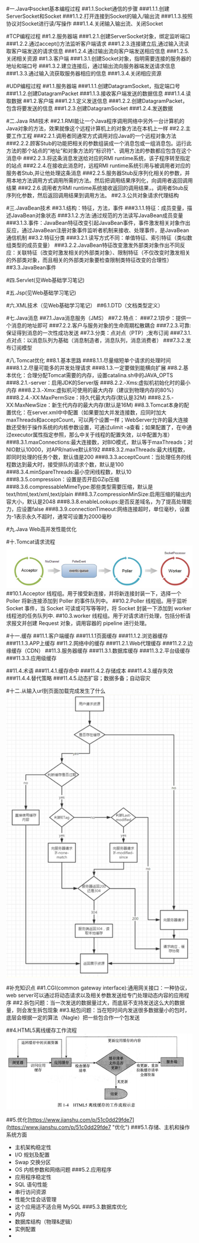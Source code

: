 #一.Java中socket基本编程过程
##1.1.Socket通信的步骤
###1.1.1.创建ServerSocket和Socket
###1.1.2.打开连接到Socket的输入/输出流
###1.1.3.按照协议对Socket进行读/写操作
###1.1.4.关闭输入输出流、关闭Socket


#TCP编程过程
##1.2.服务器端
###1.2.1.创建ServerSocket对象，绑定监听端口
###1.2.2.通过accept()方法监听客户端请求
###1.2.3.连接建立后,通过输入流读取客户端发送的请求信息
###1.2.4.通过输出流向客户端发送相应信息
###1.2.5.关闭相关资源
##1.3.客户端
###1.3.1.创建Socket对象，指明需要连接的服务器的地址和端口号
###1.3.2.建立连接后，通过输出流向服务器端发送请求信息
###1.3.3.通过输入流获取服务器相应的信息
###1.3.4.关闭相应资源

#UDP编程过程
##1.1.服务器端
###1.1.1.创建DatagramSocket，指定端口号
###1.1.2.创建DatagramPacket
###1.1.3.接收客户端发送的数据信息
###1.1.4.读取数据
##1.2.客户端
###1.2.1.定义发送信息
###1.2.2.创建DatagramPacket，包含将要发送的信息
###1.2.3.创建DatagramSocket
###1.2.4.发送数据

#二.Java RMI技术
##2.1.RMI能让一个Java程序调用网络中另外一台计算机的Java对象的方法，效果就像这个远程计算机上的对象方法在本机上一样
##2.2.主要工作工程
###2.2.1.调用者同通常方式调用对应Java的一个远程对象方法
###2.2.2.顾客Stub的功能把相关的参数组装成一个消息包或一组消息包。运行此方法的那个站点的“地址”和对象方法的“标识符”、调用方法的参数都应包含在这个消息中
###2.2.3.将这条消息发送给对应的RMI runtime系统，该子程序转至指定的站点
###2.2.4.在接收此消息时，远程RMI runtime系统引用与被调用者对应的服务者Stub,并让他处理这条消息
###2.2.5.服务器Stub反序列化相关的参数，并用本地方法调用方式调用所需的方法。然后把调用结果序列化，向调用者返回调用结果
###2.2.6.调用者方RMI runtime系统接收返回的调用结果，。调用者Stub反序列化参数，然后返回调用结果到调用方法。
##2.3.公共对象请求代理结构


#三.JavaBean技术
##3.1.结构：特征，方法，事件
###3.1.1.特征：成员变量，描述JavaBean对象状态
###3.1.2.方法:通过规范的方法读写JavaBean成员变量
###3.1.3.事件：JavaBean特征改变引起JavaBean事件，事件激发相关对象作出反应，通过JavaBean注册对象事件监听者机制来接收、处理事件，是JavaBean通信机制
##3.2.特征分类
###3.2.1.读写方式不同：单值特征、索引特征（类似数组类型的成员变量）
###3.2.2.JavaBean特征改变激发外部类对象作出不同反应：关联特征（改变时激发相关的外部类对象）、限制特征（不仅改变时激发相关的外部类对象，而且相关的外部类对象要检查限制类特征改变的合理性）
##3.3.JavaBean事件


#四.Servlet(见Web基础学习笔记)


#五.Jsp(见Web基础学习笔记)

#六.XML技术（见Web基础学习笔记）
##6.1.DTD（文档类型定义）

#七.Java消息
##7.1.Java消息服务（JMS）
##7.2.特点：
###7.2.1异步：提供一个消息的地址即可
###7.2.2.客户与服务对象的生命周期松散耦合
###7.2.3.可靠:保证得到消息的一次性成功发送
##7.3.分类：点对点（PTP）;发布订阅
###7.3.1.点对点：以消息队列为基础（消息制造者，消息队列，消息消费者）
###7.3.2.发布订阅模型

#八.Tomcat优化
##8.1.基本思路
###8.1.1.尽量缩短单个请求的处理时间
###8.1.2.尽量可能多的并发处理请求
###8.1.3.一定要做到能横向扩展
##8.2.基本优化：合理分配Tomcat需要的内存，设置catalina.sh中的JAVA_OPTS
###8.2.1.-server：启用JDK的Server版
###8.2.2.-Xms:虚拟机初始化时的最小内存
###8.2.3.-Xmx:虚拟机可使用的最大内存（建议到物理内存的80%）
###8.2.4.-XX:MaxPermSize：持久代最大内存(默认是32M)
###8.2.5.-XX:MaxNewSize：新生代内存的最大内存(默认是16M)
##8.3.Tomcat本身的配置优化：在server.xml中<Connector>中配置（如果要加大并发连接数，应同时加大maxThreads和acceptCount，可以两个设置一样；WebServer允许的最大连接数还受制于操作系统的内核参数设置，可通过ulimit -a查看；如果配置了<Executor>，在<Connector>中通过executor属性指定参照<Executor>，那么<Connector>中关于线程的配置失效，以<Executor>中配置为准）
###8.3.1.maxConnections:最大连接数，对BIO模式，默认等于maxThreads；对NIO默认10000，对APR/native默认8192
###8.3.2.maxThreads:最大线程数，即同时处理的任务个数，默认值是200
###8.3.3.acceptCount：当处理任务的线程数达到最大时，接受排队的请求个数，默认是100
###8.3.4.minSpareThreads:最小空闲线程数，默认10
###8.3.5.compression：设置是否开启GZip压缩
###8.3.6.compressableMimeType:那些类型需要压缩，默认是text/html,text/xml,text/plain
###8.3.7.compressionMinSize:启用压缩的输出内容大小，默认是2048
###8.3.8.enableLookups:是否反差域名，为了提高处理能力，应设置false
###8.3.9.connectionTimeout:网络连接超时，单位毫秒，设置为-1表示永久不超时，通常可设置为2000毫秒


#九.Java Web高并发性能优化


#十.Tomcat请求流程
![](https://github.com/HelloWucq/working-knowledge-point/raw/master/%E5%AD%A6%E4%B9%A0%E5%9B%BE%E7%89%87/Tomcat%E8%AF%B7%E6%B1%82%E6%B5%81%E7%A8%8B.png)
##10.1.Acceptor 线程组。用于接受新连接，并将新连接封装一下，选择一个 Poller 将新连接添加到 Poller 的事件队列中。
##10.2.Poller 线程组。用于监听 Socket 事件，当 Socket 可读或可写等等时，将 Socket 封装一下添加到 worker 线程池的任务队列中.
##10.3.worker 线程组。用于对请求进行处理，包括分析请求报文并创建 Request 对象，调用容器的 pipeline 进行处理。

#十一.缓存
##11.1.客户端缓存
###11.1.1页面缓存
###11.1.2.浏览器缓存
###11.1.3.APP上缓存
##11.2.网络中的缓存
###11.2.1.Web代理缓存
###11.2.2.边缘缓存（CDN）
##11.3.服务器缓存
###11.3.1.数据库缓存
###11.3.2.平台级缓存
###11.3.3.应用级缓存

##11.4.术语
###11.4.1.缓存命中
###11.4.2.存储成本
###11.4.3.缓存失效
###11.4.4.替代策略
###11.4.5.动态扩容；数据多备；自动容灾

#十二.从输入url到页面加载完成发生了什么
![](https://github.com/HelloWucq/working-knowledge-point/raw/master/%E5%AD%A6%E4%B9%A0%E5%9B%BE%E7%89%87/URL%E6%89%A7%E8%A1%8C%E6%B5%81%E7%A8%8B.png)



#补充知识点
##1.CGI(common gateway interface):通用网关接口：一种协议，web server可以通过将动态请求以及相关参数发送给专门处理动态内容的应用程序
##2.拆包问题：当一次发送的数据量过大，而底层不支持发送这么大的数据量，则会发生拆包现象
##3.粘包问题：当在短时间内发送很多数据量小的包时，底层会根据一定的算法（Nagle）把一些包合作一个包发送

##4.HTML5离线缓存工作流程
![](https://github.com/HelloWucq/working-knowledge-point/raw/master/%E5%AD%A6%E4%B9%A0%E5%9B%BE%E7%89%87/HTML5%E7%A6%BB%E7%BA%BF%E7%BC%93%E5%AD%98%E5%B7%A5%E4%BD%9C%E6%B5%81%E7%A8%8B.png)

##5.优化[https://www.jianshu.com/p/51c0dd29fde7](https://www.jianshu.com/p/51c0dd29fde7 "优化")
###5.1.存储、主机和操作系统方面
- 主机架构稳定性
- I/O 规划及配置
- Swap 交换分区
- OS 内核参数和网络问题
###5.2.应用程序
- 应用程序稳定性
- SQL 语句性能
- 串行访问资源
- 性能欠佳会话管理
- 这个应用适不适合用 MySQL
###5.3.数据库优化
- 内存
- 数据库结构（物理&逻辑）
- 实例配置
- 